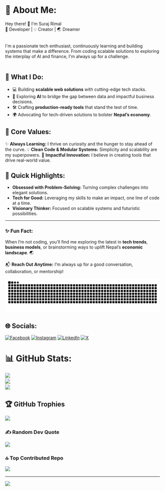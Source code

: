 # 💫 About Me:
Hey there! 👋 I'm Suraj Rimal<br>🚀 Developer | 💡 Creator | 🌏 Dreamer<br><br>

I'm a passionate tech enthusiast, continuously learning and building systems that make a difference. From coding scalable solutions to exploring the interplay of AI and finance, I'm always up for a challenge.<br><br>

## 💼 What I Do:
- 💻 Building **scalable web solutions** with cutting-edge tech stacks.
- 🤖 Exploring **AI** to bridge the gap between data and impactful business decisions.
- 🛠️ Crafting **production-ready tools** that stand the test of time.
- 🌍 Advocating for tech-driven solutions to bolster **Nepal’s economy**.

## 🎯 Core Values:
✨ **Always Learning:** I thrive on curiosity and the hunger to stay ahead of the curve.
💡 **Clean Code & Modular Systems:** Simplicity and scalability are my superpowers.
🌈 **Impactful Innovation:** I believe in creating tools that drive real-world value.


## 🚀 Quick Highlights:
- **Obsessed with Problem-Solving:** Turning complex challenges into elegant solutions.
- **Tech for Good:** Leveraging my skills to make an impact, one line of code at a time.
- **Visionary Thinker:** Focused on scalable systems and futuristic possibilities.

---

### ✨ Fun Fact:
When I’m not coding, you’ll find me exploring the latest in **tech trends**, **business models**, or brainstorming ways to uplift Nepal’s **economic landscape**. 🌏

📬 **Reach Out Anytime:** I’m always up for a good conversation, collaboration, or mentorship!

![Snake animation](https://github.com/surajrimal07/surajrimal07/blob/output/github-snake-dark.svg)

<!--START_SECTION:waka-->
<!--END_SECTION:waka-->

## 🌐 Socials:
[![Facebook](https://img.shields.io/badge/Facebook-%231877F2.svg?logo=Facebook&logoColor=white)](https://facebook.com/meettheflash) [![Instagram](https://img.shields.io/badge/Instagram-%23E4405F.svg?logo=Instagram&logoColor=white)](https://instagram.com/weiggegg) [![LinkedIn](https://img.shields.io/badge/LinkedIn-%230077B5.svg?logo=linkedin&logoColor=white)](https://linkedin.com/in/surajrimal) [![X](https://img.shields.io/badge/X-black.svg?logo=X&logoColor=white)](https://x.com/0x100000)


# 📊 GitHub Stats:
![](https://github-readme-stats.vercel.app/api?username=surajrimal07&theme=dark&hide_border=false&include_all_commits=true&count_private=true)<br/>
![](https://github-readme-streak-stats.herokuapp.com/?user=surajrimal07&theme=dark&hide_border=false)<br/>
![](https://github-readme-stats.vercel.app/api/top-langs/?username=surajrimal07&theme=dark&hide_border=false&include_all_commits=true&count_private=true&layout=compact)

## 🏆 GitHub Trophies
![](https://github-profile-trophy.vercel.app/?username=surajrimal07&theme=radical&no-frame=false&no-bg=true&margin-w=4)

### ✍️ Random Dev Quote
![](https://quotes-github-readme.vercel.app/api?type=horizontal&theme=radical)

### 🔝 Top Contributed Repo
![](https://github-contributor-stats.vercel.app/api?username=surajrimal07&limit=5&theme=dark&combine_all_yearly_contributions=true)

---
[![](https://visitcount.itsvg.in/api?id=surajrimal07&icon=7&color=0)](https://visitcount.itsvg.in)

